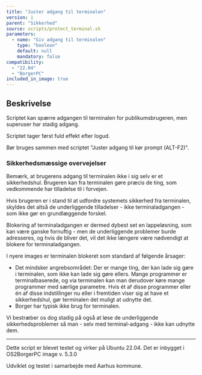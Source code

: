 ```yaml
---
title: "Juster adgang til terminalen"
version: 1
parent: "Sikkerhed"
source: scripts/protect_terminal.sh
parameters:
  - name: "Giv adgang til terminalen"
    type: "boolean"
    default: null
    mandatory: false
compatibility:  
  - "22.04"
  - "BorgerPC"
included_in_image: true
---
```


## Beskrivelse
Scriptet kan spærre adgangen til terminalen for publikumsbrugeren, men superuser har stadig adgang.

Scriptet tager først fuld effekt efter logud.

Bør bruges sammen med scriptet "Juster adgang til kør prompt (ALT-F2)".

### Sikkerhedsmæssige overvejelser
Bemærk, at brugerens adgang til terminalen ikke i sig selv er et sikkerhedshul. Brugeren kan fra terminalen gøre præcis de ting, som vedkommende har tilladelse til i forvejen.

Hvis brugeren er i stand til at udfordre systemets sikkerhed fra terminalen, skyldes det altså de underliggende tilladelser - ikke terminaladgangen - som ikke gør en grundlæggende forskel.

Blokering af terminaladgangen er dermed dybest set en lappeløsning, som kan være ganske fornuftig - men de underliggende problemer burde adresseres, og hvis de bliver det, vil det ikke længere være nødvendigt at blokere for terminaladgangen.

I nyere images er terminalen blokeret som standard af følgende årsager:
- Det mindsker angrebsområdet: Der er mange ting, der kan lade sig gøre i terminalen, som ikke kan lade sig gøre ellers. Mange programmer er terminalbaserede, og via terminalen kan man derudover køre mange programmer med særlige parametre. Hvis ét af disse programmer eller én af disse indstillinger nu eller i fremtiden viser sig at have et sikkerhedshul, gør terminalen det muligt at udnytte det.
- Borger har typisk ikke brug for terminalen.

Vi bestræber os dog stadig på også at løse de underliggende sikkerhedsproblemer så man - selv med terminal-adgang - ikke kan udnytte dem.


--------------------

Dette script er blevet testet og virker på Ubuntu 22.04.
Det er inbygget i OS2BorgerPC image v. 5.3.0

Udviklet og testet i samarbejde med Aarhus kommune.